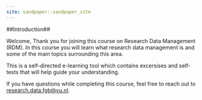 ```yaml
---
site: sandpaper::sandpaper_site
---
```


##Introduction##

Welcome, 
Thank you for joining this course on Research Data Management (RDM). 
In this course you will learn what research data management is 
and some of the main topics surrounding this area. 

This is a self-directed e-learning tool which contains excersises and 
self-tests that will help guide your understanding. 

If you have questions while completing this course, feel free to reach out to 
research.data.fgb@vu.nl. 


[workbench]: https://carpentries.github.io/sandpaper-docs

